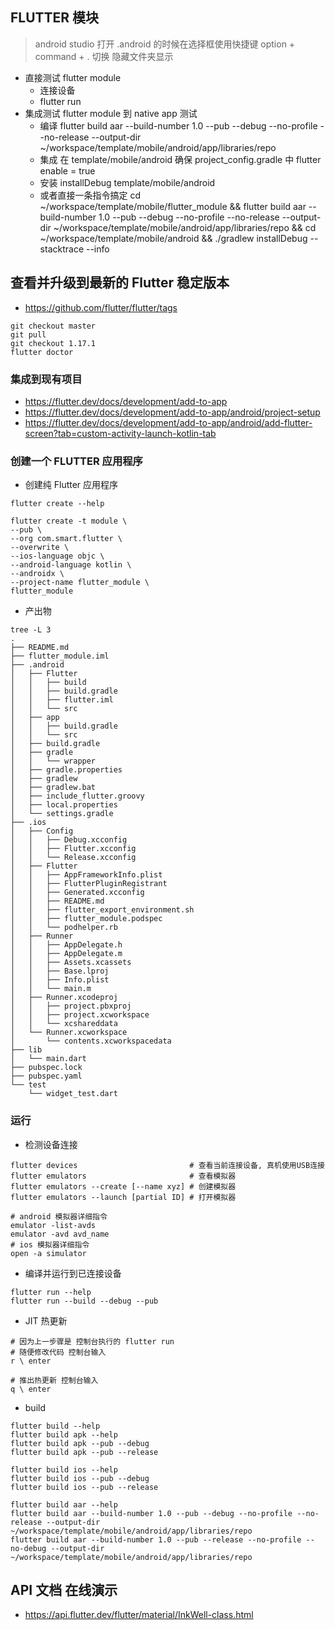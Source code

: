 ## FLUTTER 模块
> android studio 打开 .android 的时候在选择框使用快捷键 option + command + . 切换 隐藏文件夹显示

- 直接测试 flutter module
    - 连接设备
    - flutter run
- 集成测试 flutter module 到 native app 测试
    - 编译 flutter build aar --build-number 1.0 --pub --debug --no-profile --no-release --output-dir ~/workspace/template/mobile/android/app/libraries/repo
    - 集成 在 template/mobile/android 确保 project_config.gradle 中 flutter enable = true
    - 安装 installDebug template/mobile/android
    - 或者直接一条指令搞定 cd ~/workspace/template/mobile/flutter_module && flutter build aar --build-number 1.0 --pub --debug --no-profile --no-release --output-dir ~/workspace/template/mobile/android/app/libraries/repo && cd ~/workspace/template/mobile/android && ./gradlew installDebug --stacktrace --info

## 查看并升级到最新的 Flutter 稳定版本
- https://github.com/flutter/flutter/tags
```
git checkout master
git pull
git checkout 1.17.1
flutter doctor
```

### 集成到现有项目
- https://flutter.dev/docs/development/add-to-app
- https://flutter.dev/docs/development/add-to-app/android/project-setup
- https://flutter.dev/docs/development/add-to-app/android/add-flutter-screen?tab=custom-activity-launch-kotlin-tab


### 创建一个 FLUTTER 应用程序
- 创建纯 Flutter 应用程序
```shell script
flutter create --help

flutter create -t module \
--pub \
--org com.smart.flutter \
--overwrite \
--ios-language objc \
--android-language kotlin \
--androidx \
--project-name flutter_module \
flutter_module
```
- 产出物
```shell script
tree -L 3
.
├── README.md
├── flutter_module.iml
├── .android
│   ├── Flutter
│   │   ├── build
│   │   ├── build.gradle
│   │   ├── flutter.iml
│   │   └── src
│   ├── app
│   │   ├── build.gradle
│   │   └── src
│   ├── build.gradle
│   ├── gradle
│   │   └── wrapper
│   ├── gradle.properties
│   ├── gradlew
│   ├── gradlew.bat
│   ├── include_flutter.groovy
│   ├── local.properties
│   └── settings.gradle
├── .ios      
│   ├── Config
│   │   ├── Debug.xcconfig
│   │   ├── Flutter.xcconfig
│   │   └── Release.xcconfig
│   ├── Flutter
│   │   ├── AppFrameworkInfo.plist
│   │   ├── FlutterPluginRegistrant
│   │   ├── Generated.xcconfig
│   │   ├── README.md
│   │   ├── flutter_export_environment.sh
│   │   ├── flutter_module.podspec
│   │   └── podhelper.rb
│   ├── Runner
│   │   ├── AppDelegate.h
│   │   ├── AppDelegate.m
│   │   ├── Assets.xcassets
│   │   ├── Base.lproj
│   │   ├── Info.plist
│   │   └── main.m
│   ├── Runner.xcodeproj
│   │   ├── project.pbxproj
│   │   ├── project.xcworkspace
│   │   └── xcshareddata
│   └── Runner.xcworkspace
│       └── contents.xcworkspacedata 
├── lib
│   └── main.dart
├── pubspec.lock
├── pubspec.yaml
└── test
    └── widget_test.dart
```
### 运行
- 检测设备连接
```shell script
flutter devices                         # 查看当前连接设备, 真机使用USB连接
flutter emulators                       # 查看模拟器
flutter emulators --create [--name xyz] # 创建模拟器 
flutter emulators --launch [partial ID] # 打开模拟器

# android 模拟器详细指令
emulator -list-avds
emulator -avd avd_name
# ios 模拟器详细指令
open -a simulator
```
- 编译并运行到已连接设备
```shell script
flutter run --help
flutter run --build --debug --pub
```

- JIT 热更新
```shell script
# 因为上一步骤是 控制台执行的 flutter run
# 随便修改代码 控制台输入
r \ enter

# 推出热更新 控制台输入
q \ enter
```

- build
```shell script
flutter build --help
flutter build apk --help
flutter build apk --pub --debug
flutter build apk --pub --release

flutter build ios --help
flutter build ios --pub --debug
flutter build ios --pub --release

flutter build aar --help
flutter build aar --build-number 1.0 --pub --debug --no-profile --no-release --output-dir ~/workspace/template/mobile/android/app/libraries/repo
flutter build aar --build-number 1.0 --pub --release --no-profile --no-debug --output-dir ~/workspace/template/mobile/android/app/libraries/repo
```

## API 文档 在线演示
- https://api.flutter.dev/flutter/material/InkWell-class.html

